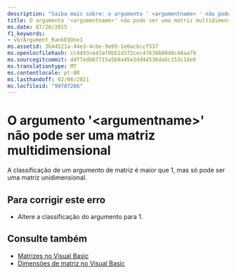 ```yaml
---
description: "Saiba mais sobre: o argumento ' <argumentname> ' não pode ser uma matriz multidimensional"
title: O argumento '<argumentname>' não pode ser uma matriz multidimensional
ms.date: 07/20/2015
f1_keywords:
- vbrArgument_RankEQOne1
ms.assetid: 3b44521a-44e3-4cbe-9a99-1e0ac6ccf537
ms.openlocfilehash: cc4493ce43af0bb1d372cec47638600d0c48aa79
ms.sourcegitcommit: ddf7edb67715a5b9a45e3dd44536dabc153c1de0
ms.translationtype: MT
ms.contentlocale: pt-BR
ms.lasthandoff: 02/06/2021
ms.locfileid: "99787286"
---
```

# <a name="argument-argumentname-cannot-be-a-multidimensional-array"></a>O argumento '\<argumentname>' não pode ser uma matriz multidimensional

A classificação de um argumento de matriz é maior que 1, mas só pode ser uma matriz unidimensional.  
  
## <a name="to-correct-this-error"></a>Para corrigir este erro  
  
- Altere a classificação do argumento para 1.  
  
## <a name="see-also"></a>Consulte também

- [Matrizes no Visual Basic](../programming-guide/language-features/arrays/index.md)
- [Dimensões de matriz no Visual Basic](../programming-guide/language-features/arrays/array-dimensions.md)
